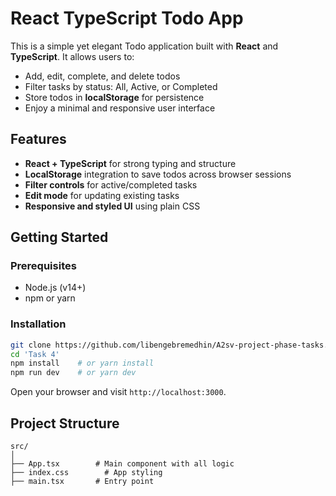 # React TypeScript Todo App

This is a simple yet elegant Todo application built with **React** and **TypeScript**. It allows users to:

- Add, edit, complete, and delete todos  
- Filter tasks by status: All, Active, or Completed  
- Store todos in **localStorage** for persistence  
- Enjoy a minimal and responsive user interface  

## Features

- **React + TypeScript** for strong typing and structure  
- **LocalStorage** integration to save todos across browser sessions  
- **Filter controls** for active/completed tasks  
- **Edit mode** for updating existing tasks  
- **Responsive and styled UI** using plain CSS  

## Getting Started

### Prerequisites

- Node.js (v14+)  
- npm or yarn  

### Installation

```bash
git clone https://github.com/libengebremedhin/A2sv-project-phase-tasks.git
cd 'Task 4'
npm install    # or yarn install
npm run dev    # or yarn dev
```

Open your browser and visit `http://localhost:3000`.

## Project Structure

```text
src/
│
├── App.tsx        # Main component with all logic
├── index.css        # App styling
├── main.tsx       # Entry point
